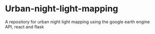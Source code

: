 # Urban-night-light-mapping
A repository for urban night light mapping using the google earth engine API, react and flask
